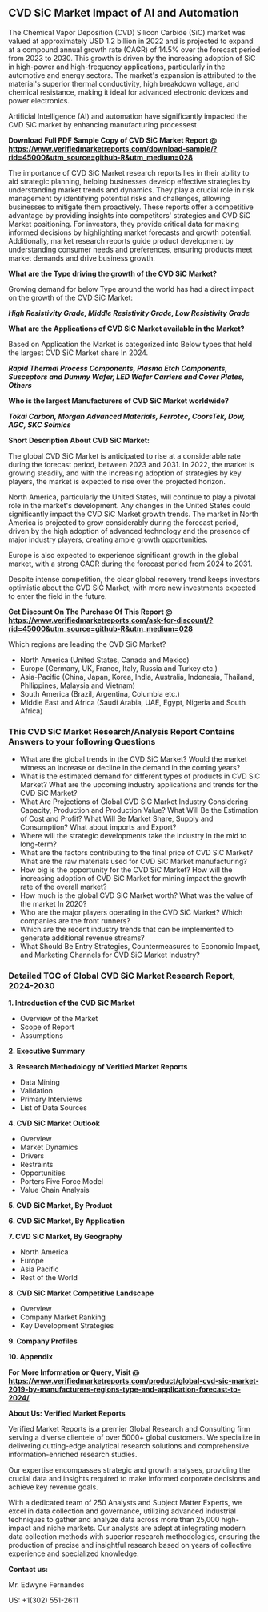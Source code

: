 <h2>CVD SiC Market Impact of AI and Automation</h2><p>The Chemical Vapor Deposition (CVD) Silicon Carbide (SiC) market was valued at approximately USD 1.2 billion in 2022 and is projected to expand at a compound annual growth rate (CAGR) of 14.5% over the forecast period from 2023 to 2030. This growth is driven by the increasing adoption of SiC in high-power and high-frequency applications, particularly in the automotive and energy sectors. The market's expansion is attributed to the material's superior thermal conductivity, high breakdown voltage, and chemical resistance, making it ideal for advanced electronic devices and power electronics.</p><p>Artificial Intelligence (AI) and automation have significantly impacted the CVD SiC market by enhancing manufacturing processest</p><p id="" class=""><strong>Download Full PDF Sample Copy of CVD SiC Market Report @ <a href="https://www.verifiedmarketreports.com/download-sample/?rid=45000&utm_source=github-R&utm_medium=028" target="_blank">https://www.verifiedmarketreports.com/download-sample/?rid=45000&utm_source=github-R&utm_medium=028</a></strong></p><p>The importance of&nbsp;CVD SiC Market research reports lies in their ability to aid strategic planning, helping businesses develop effective strategies by understanding market trends and dynamics. They play a crucial role in risk management by identifying potential risks and challenges, allowing businesses to mitigate them proactively. These reports offer a competitive advantage by providing insights into competitors' strategies and CVD SiC Market positioning. For investors, they provide critical data for making informed decisions by highlighting market forecasts and growth potential. Additionally, market research reports guide product development by understanding consumer needs and preferences, ensuring products meet market demands and drive business growth.</p><p><strong>What are the&nbsp;Type driving the growth of the CVD SiC Market?</strong></p><p id="" class="">Growing demand for below Type around the world has had a direct impact on the growth of the CVD SiC Market:</p><em><strong>High Resistivity Grade, Middle Resistivity Grade, Low Resistivity Grade</strong></em></p><strong>What are the&nbsp;Applications&nbsp;of CVD SiC Market available in the Market?</strong></p><p id="" class="">Based on Application the Market is categorized into Below types that held the largest CVD SiC Market share In 2024.</p><em><strong>Rapid Thermal Process Components, Plasma Etch Components, Susceptors and Dummy Wafer, LED Wafer Carriers and Cover Plates, Others</strong></em></p><strong>Who is the largest Manufacturers of CVD SiC Market worldwide?</strong></p><p><em><strong>Tokai Carbon, Morgan Advanced Materials, Ferrotec, CoorsTek, Dow, AGC, SKC Solmics</strong></em></p><p id="" class=""><strong>Short Description About CVD SiC Market:</strong></p><p>The global CVD SiC Market is anticipated to rise at a considerable rate during the forecast period, between 2023 and 2031. In 2022, the market is growing steadily, and with the increasing adoption of strategies by key players, the market is expected to rise over the projected horizon.</p><p>North America, particularly the United States, will continue to play a pivotal role in the market's development. Any changes in the United States could significantly impact the CVD SiC Market growth trends. The market in North America is projected to grow considerably during the forecast period, driven by the high adoption of advanced technology and the presence of major industry players, creating ample growth opportunities.</p><p>Europe is also expected to experience significant growth in the global market, with a strong CAGR during the forecast period from 2024 to 2031.</p><p>Despite intense competition, the clear global recovery trend keeps investors optimistic about the CVD SiC Market, with more new investments expected to enter the field in the future.</p><p id="" class=""><strong>Get Discount On The Purchase Of This Report @ <a href="https://www.verifiedmarketreports.com/ask-for-discount/?rid=45000&utm_source=github-R&utm_medium=028" target="_blank">https://www.verifiedmarketreports.com/ask-for-discount/?rid=45000&utm_source=github-R&utm_medium=028</a></strong></p>Which regions are leading the CVD SiC Market?</p><ul><li>North America (United States, Canada and Mexico)</li><li>Europe (Germany, UK, France, Italy, Russia and Turkey etc.)</li><li>Asia-Pacific (China, Japan, Korea, India, Australia, Indonesia, Thailand, Philippines, Malaysia and Vietnam)</li><li>South America (Brazil, Argentina, Columbia etc.)</li><li>Middle East and Africa (Saudi Arabia, UAE, Egypt, Nigeria and South Africa)</li></ul><h3 id="" class="">This CVD SiC Market Research/Analysis Report Contains Answers to your following Questions</h3><ul><li>What are the global trends in the CVD SiC Market? Would the market witness an increase or decline in the demand in the coming years?</li><li>What is the estimated demand for different types of products in CVD SiC Market? What are the upcoming industry applications and trends for the CVD SiC Market?</li><li>What Are Projections of Global CVD SiC Market Industry Considering Capacity, Production and Production Value? What Will Be the Estimation of Cost and Profit? What Will Be Market Share, Supply and Consumption? What about imports and Export?</li><li>Where will the strategic developments take the industry in the mid to long-term?</li><li>What are the factors contributing to the final price of CVD SiC Market? What are the raw materials used for CVD SiC Market manufacturing?</li><li>How big is the opportunity for the CVD SiC Market? How will the increasing adoption of CVD SiC Market for mining impact the growth rate of the overall market?</li><li>How much is the global CVD SiC Market worth? What was the value of the market In 2020?</li><li>Who are the major players operating in the CVD SiC Market? Which companies are the front runners?</li><li>Which are the recent industry trends that can be implemented to generate additional revenue streams?</li><li>What Should Be Entry Strategies, Countermeasures to Economic Impact, and Marketing Channels for CVD SiC Market Industry?</li></ul><h3 id="" class="">Detailed TOC of Global CVD SiC Market Research Report, 2024-2030</h3><p id="" class=""><strong>1. Introduction of the CVD SiC Market</strong></p><ul><li>Overview of the Market</li><li>Scope of Report</li><li>Assumptions</li></ul><p id="" class=""><strong>2. Executive Summary</strong></p><p id="" class=""><strong>3. Research Methodology of Verified Market Reports</strong></p><ul><li>Data Mining</li><li>Validation</li><li>Primary Interviews</li><li>List of Data Sources</li></ul><p id="" class=""><strong>4. CVD SiC Market Outlook</strong></p><ul><li>Overview</li><li>Market Dynamics</li><li>Drivers</li><li>Restraints</li><li>Opportunities</li><li>Porters Five Force Model</li><li>Value Chain Analysis</li></ul><p id="" class=""><strong>5. CVD SiC Market, By Product</strong></p><p id="" class=""><strong>6. CVD SiC Market, By Application</strong></p><p id="" class=""><strong>7. CVD SiC Market, By Geography</strong></p><ul><li>North America</li><li>Europe</li><li>Asia Pacific</li><li>Rest of the World</li></ul><p id="" class=""><strong>8. CVD SiC Market Competitive Landscape</strong></p><ul><li>Overview</li><li>Company Market Ranking</li><li>Key Development Strategies</li></ul><p id="" class=""><strong>9. Company Profiles</strong></p><p id="" class=""><strong>10. Appendix</strong></p><p id="" class=""><strong>For More Information or Query, Visit @ <a href="https://www.verifiedmarketreports.com/product/global-cvd-sic-market-2019-by-manufacturers-regions-type-and-application-forecast-to-2024/" target="_blank">https://www.verifiedmarketreports.com/product/global-cvd-sic-market-2019-by-manufacturers-regions-type-and-application-forecast-to-2024/</a></strong></p><p id="" class=""><strong>About Us: Verified Market Reports</strong></p><p id="" class="">Verified Market Reports is a premier Global Research and Consulting firm serving a diverse clientele of over 5000+ global customers. We specialize in delivering cutting-edge analytical research solutions and comprehensive information-enriched research studies.</p><p id="" class="">Our expertise encompasses strategic and growth analyses, providing the crucial data and insights required to make informed corporate decisions and achieve key revenue goals.</p><p id="" class="">With a dedicated team of 250 Analysts and Subject Matter Experts, we excel in data collection and governance, utilizing advanced industrial techniques to gather and analyze data across more than 25,000 high-impact and niche markets. Our analysts are adept at integrating modern data collection methods with superior research methodologies, ensuring the production of precise and insightful research based on years of collective experience and specialized knowledge.</p><p id="" class=""><strong>Contact us:</strong></p><p id="" class="">Mr. Edwyne Fernandes</p><p id="" class="">US: +1(302) 551-2611</p>